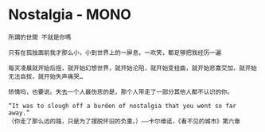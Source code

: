 # Nostalgia - MONO

```
所謂的世間 不就是你嗎
```

```
只有在孤独面前我才那么小，小到世界上的一屏息，一欢笑，都足够把我经历一遍
```

```
每天凌晨就开始后摇，就开始幻想世界，就开始沦陷，就开始变扭曲，就开始悲喜交加，就开始无法自拔，就开始失声痛哭…
```

```
矫情吗，也要说。失去一个人最伤悲的是，那个人带走了一部分其他人都不认识的你。
```

```
“It was to slough off a burden of nostalgia that you went so far away.”
（你走了那么远的路，只是为了摆脱怀旧的负重。）——卡尔维诺，《看不见的城市》第六章
```

